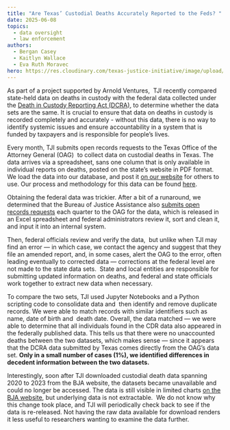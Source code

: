 ```yaml
---
title: "Are Texas’ Custodial Deaths Accurately Reported to the Feds? "
date: 2025-06-08
topics:
  - data oversight
  - law enforcement
authors:
  - Bergan Casey
  - Kaitlyn Wallace
  - Eva Ruth Moravec
hero: https://res.cloudinary.com/texas-justice-initiative/image/upload/v1714685224/AVLogo_voqabx.jpg
---
```

As part of a project supported by Arnold Ventures,  TJI recently compared state-held data on deaths in custody with the federal data collected under the [Death in Custody Reporting Act (DCRA)](https://bja.ojp.gov/program/dcra/reported-data#:~:text=The%20Death%20in%20Custody%20Reporting,the%20process%20of%20being%20arrested), to determine whether the data sets are the same. It is crucial to ensure that data on deaths in custody is recorded completely and accurately - without this data, there is no way to identify systemic issues and ensure accountability in a system that is funded by taxpayers and is responsible for people’s lives.  

Every month, TJI submits open records requests to the Texas Office of the Attorney General (OAG)  to collect data on custodial deaths in Texas. The data arrives via a spreadsheet, sans one column that is only available in individual reports on deaths, posted on the state’s website in PDF format. We load the data into our database, and post it [on our website](https://texasjusticeinitiative.org/data) for others to use. Our process and methodology for this data can be found [here](https://texasjusticeinitiative.org/about-the-data). 

Obtaining the federal data was trickier. After a bit of a runaround, we determined that the Bureau of Justice Assistance also [submits open records requests](https://bja.ojp.gov/doc/dcra-plan-tx.pdf) each quarter to the OAG for the data, which is released in an Excel spreadsheet and federal administrators review it, sort and clean it, and input it into an internal system.

Then, federal officials review and verify the data,  but unlike when TJI may find an error — in which case, we contact the agency and suggest that they file an amended report, and, in some cases, alert the OAG to the error, often leading eventually to corrected data — corrections at the federal level are not made to the state data sets.  State and local entities are responsible for submitting updated information on deaths, and federal and state officials work together to extract new data when necessary. 

To compare the two sets, TJI used Jupyter Notebooks and a Python scripting code to consolidate data and  then identify and remove duplicate records. We were able to match records with similar identifiers such as name, date of birth and  death date. Overall, the data matched — we were able to determine that all individuals found in the CDR data also appeared in the federally published data. This tells us that there were no unaccounted deaths between the two datasets, which makes sense — since it appears that the DCRA data submitted by Texas comes directly from the OAG’s data set. **Only in a small number of cases (1%), we identified differences in decedent information between the two datasets.** 

Interestingly, soon after TJI downloaded custodial death data spanning 2020 to 2023 from the BJA website, the datasets became unavailable and could no longer be accessed. The data is still visible in limited charts [on the BJA website](https://bja.ojp.gov/program/dcra/reported-data), but underlying data is not extractable.  We do not know why this change took place, and TJI will periodically check back to see if the data is re-released. Not having the raw data available for download renders it less useful to researchers wanting to examine the data further.